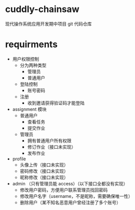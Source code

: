 # cuddly-chainsaw
现代操作系统应用开发期中项目 git 代码仓库

# requirments

- 用户权限控制
  - 分为两种类型
    - 管理员
    - 普通用户
  - 登陆控制
    - 账号密码
  - 注册
    - 收到邀请获得验证码才能登陆
- assignment 模块
  - 普通用户
    - 查看任务
    - 提交作业
  - 管理员
    - 拥有普通用户所有权限
    - 修订作业（接口未实现）
    - 发布作业
- profile
  - 头像上传（接口未实现）
  - 密码修改（接口未实现）
  - 昵称修改（接口未实现）
- admin （只有管理员能 access）（以下接口全都没有实现）
  - 修改用户密码，方便用户联系管理员找回密码
  - 修改用户名字（username，不是昵称，需要确保唯一性）
  - 删除用户（某不知名恶意用户曾经注册了多个账号）
